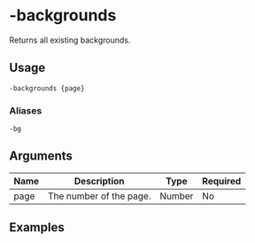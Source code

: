 # -backgrounds

Returns all existing backgrounds.

## Usage

```
-backgrounds {page}
```

### Aliases

```
-bg
```

## Arguments

| Name | Description             | Type   | Required |
| ---- | ----------------------- | ------ | -------- |
| page | The number of the page. | Number | No       |

## Examples


